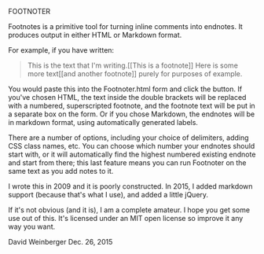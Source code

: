 FOOTNOTER

Footnotes is a primitive tool for turning inline comments into endnotes.  It produces output in either HTML or Markdown format.

For example, if you have written:

>This is the text that I'm writing.[[This is a footnote]] Here is some more text[[and another footnote]] purely for purposes of example.

You would paste this into the Footnoter.html form and click the button. If you've chosen HTML, the text inside the double brackets will be replaced with a numbered, superscripted footnote, and the footnote text will be put in a separate box on the form. Or if you chose Markdown, the endnotes will be in markdown format, using automatically generated labels.

There are a number of options, including your choice of delimiters, adding CSS class names, etc.  You can choose which number your endnotes should start with, or it will automatically find the highest numbered existing endnote and start from there; this last feature means you can run Footnoter on the same text as you add notes to it.

I wrote this in 2009 and it is poorly constructed. In 2015, I added markdown support (because that's what I use), and added a little jQuery. 

If it's not obvious (and it is), I am a complete amateur. I hope you get some use out of this. It's licensed under  an MIT open license so improve it any way you want.

David Weinberger
Dec. 26, 2015

